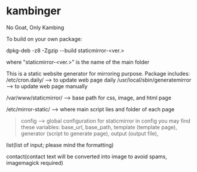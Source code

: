 kambinger
=========

No Goat, Only Kambing

To build on your own package:

dpkg-deb -z8 -Zgzip --build staticmirror-<ver.>

where "staticmirror-<ver.>" is the name of the main folder


This is a static website generator for mirroring purpose.
Package includes:
/etc/cron.daily/ --> to update web page daily
/usr/local/sbin/generatemirror --> to update web page manually

/var/www/staticmirror/ --> base path for css, image, and html page

/etc/mirror-static/ --> where main script lies and folder of each page

> config --> global configuration for staticmirror
in config you may find these variables:
base_url,
base_path,
template (template page),
generator (script to generate page),
output (output file),

list(list of input; please mind the formatting)

contact(contact text will be converted into image to avoid spams, imagemagick required)
